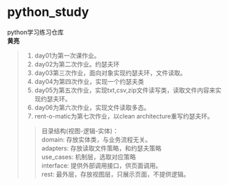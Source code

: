 # python_study
python学习练习仓库  
**黄亮**
>1. day01为第一次课作业。 
>2. day02为第二次作业。约瑟夫环
>3. day03第三次作业，面向对象实现约瑟夫环，文件读取。
>4. day04为第四次作业，实现一个约瑟夫类
>5. day05为第五次作业，实现txt,csv,zip文件读写类，读取文件内容来实现约瑟夫环。
>6. day06为第六次作业，实现文件读取多态。
>7. rent-o-matic为第七次作业，以clean architecture重写约瑟夫环。
>>目录结构(视图-逻辑-实体)：  
>>domain: 存放实体类，与业务流程无关。   
>>adapters: 存放读取文件策略，和约瑟夫策略  
>>use_cases: 机制层，选取对应策略  
>>interface: 提供外部调用接口，供页面调用。  
>>rest: 最外层，存放视图层，只展示页面，不提供逻辑。
